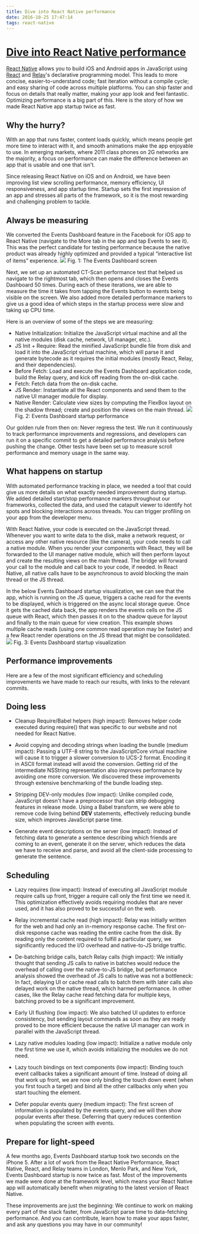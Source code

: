 ```yaml
---
title: Dive into React Native performance
date: 2016-10-25 17:47:14
tags: react-native
---
```

# [Dive into React Native performance](https://code.facebook.com/posts/895897210527114/)
[React Native](https://facebook.github.io/react-native/) allows you to build iOS and Android apps in JavaScript using [React](https://facebook.github.io/react/) and [Relay](https://facebook.github.io/relay/)'s declarative programming model. This leads to more concise, easier-to-understand code; fast iteration without a compile cycle; and easy sharing of code across multiple platforms. You can ship faster and focus on details that really matter, making your app look and feel fantastic. Optimizing performance is a big part of this. Here is the story of how we made React Native app startup twice as fast.

## Why the hurry?
With an app that runs faster, content loads quickly, which means people get more time to interact with it, and smooth animations make the app enjoyable to use. In emerging markets, where 2011 class phones on 2G networks are the majority, a focus on performance can make the difference between an app that is usable and one that isn't.
<!-- more -->
Since releasing React Native on iOS and on Android, we have been improving list view scrolling performance, memory efficiency, UI responsiveness, and app startup time. Startup sets the first impression of an app and stresses all parts of the framework, so it is the most rewarding and challenging problem to tackle.

## Always be measuring
We converted the Events Dashboard feature in the Facebook for iOS app to React Native (navigate to the More tab in the app and tap Events to see it). This was the perfect candidate for testing performance because the native product was already highly optimized and provided a typical “interactive list of items” experience.
![](https://scontent.xx.fbcdn.net/l/t39.2365-6/12679446_1168726623161282_931282499_n.jpg)
Fig. 1: The Events Dashboard screen

Next, we set up an automated CT-Scan performance test that helped us navigate to the rightmost tab, which then opens and closes the Events Dashboard 50 times. During each of these iterations, we are able to measure the time it takes from tapping the Events button to events being visible on the screen. We also added more detailed performance markers to give us a good idea of which steps in the startup process were slow and taking up CPU time.

Here is an overview of some of the steps we are measuring:

* Native Initialization: Initialize the JavaScript virtual machine and all the native modules (disk cache, network, UI manager, etc.).
* JS Init + Require: Read the minified JavaScript bundle file from disk and load it into the JavaScript virtual machine, which will parse it and generate bytecode as it requires the initial modules (mostly React, Relay, and their dependencies).
* Before Fetch: Load and execute the Events Dashboard application code, build the Relay query, and kick off reading from the on-disk cache.
* Fetch: Fetch data from the on-disk cache.
* JS Render: Instantiate all the React components and send them to the native UI manager module for display.
* Native Render: Calculate view sizes by computing the FlexBox layout on the shadow thread; create and position the views on the main thread.
![](https://fbcdn-dragon-a.akamaihd.net/hphotos-ak-xfp1/t39.2365-6/12679489_247741662231959_787037748_n.jpg)
Fig. 2: Events Dashboard startup performance

Our golden rule from then on: Never regress the test. We run it continuously to track performance improvements and regressions, and developers can run it on a specific commit to get a detailed performance analysis before pushing the change. Other tests have been set up to measure scroll performance and memory usage in the same way.

## What happens on startup
With automated performance tracking in place, we needed a tool that could give us more details on what exactly needed improvement during startup. We added detailed start/stop performance markers throughout our frameworks, collected the data, and used the catapult viewer to identify hot spots and blocking interactions across threads. You can trigger profiling on your app from the developer menu.

With React Native, your code is executed on the JavaScript thread. Whenever you want to write data to the disk, make a network request, or access any other native resource (like the camera), your code needs to call a native module. When you render your components with React, they will be forwarded to the UI manager native module, which will then perform layout and create the resulting views on the main thread. The bridge will forward your call to the module and call back to your code, if needed. In React Native, all native calls have to be asynchronous to avoid blocking the main thread or the JS thread.

In the below Events Dashboard startup visualization, we can see that the app, which is running on the JS queue, triggers a cache read for the events to be displayed, which is triggered on the async local storage queue. Once it gets the cached data back, the app renders the events cells on the JS queue with React, which then passes it on to the shadow queue for layout and finally to the main queue for view creation. This example shows multiple cache reads (using one common read operation may be faster) and a few React render operations on the JS thread that might be consolidated.
![](https://fbcdn-dragon-a.akamaihd.net/hphotos-ak-xpf1/t39.2365-6/12427047_188833171499254_295261012_n.jpg)
Fig. 3: Events Dashboard startup visualization

## Performance improvements
Here are a few of the most significant efficiency and scheduling improvements we have made to reach our results, with links to the relevant commits.

## Doing less
* Cleanup Require/Babel helpers (high impact): Removes helper code executed during require() that was specific to our website and not needed for React Native.

* Avoid copying and decoding strings when loading the bundle (medium impact): Passing a UTF-8 string to the JavaScriptCore virtual machine will cause it to trigger a slower conversion to UCS-2 format. Encoding it in ASCII format instead will avoid the conversion. Getting rid of the intermediate NSString representation also improves performance by avoiding one more conversion. We discovered these improvements through extensive benchmarking of the bundle loading step.

* Stripping DEV-only modules (low impact): Unlike compiled code, JavaScript doesn't have a preprocessor that can strip debugging features in release mode. Using a Babel transform, we were able to remove code living behind __DEV__ statements, effectively reducing bundle size, which improves JavaScript parse time.

* Generate event descriptions on the server (low impact): Instead of fetching data to generate a sentence describing which friends are coming to an event, generate it on the server, which reduces the data we have to receive and parse, and avoid all the client-side processing to generate the sentence.

## Scheduling
* Lazy requires (low impact): Instead of executing all JavaScript module require calls up front, trigger a require call only the first time we need it. This optimization effectively avoids requiring modules that are never used, and it has also proved to be successful on the web.

* Relay incremental cache read (high impact): Relay was initially written for the web and had only an in-memory response cache. The first on-disk response cache was reading the entire cache from the disk. By reading only the content required to fulfill a particular query, we significantly reduced the I/O overhead and native-to-JS bridge traffic.

* De-batching bridge calls, batch Relay calls (high impact): We initially thought that sending JS calls to native in batches would reduce the overhead of calling over the native-to-JS bridge, but performance analysis showed the overhead of JS calls to native was not a bottleneck: In fact, delaying UI or cache read calls to batch them with later calls also delayed work on the native thread, which harmed performance. In other cases, like the Relay cache read fetching data for multiple keys, batching proved to be a significant improvement.

* Early UI flushing (low impact): We also batched UI updates to enforce consistency, but sending layout commands as soon as they are ready proved to be more efficient because the native UI manager can work in parallel with the JavaScript thread.

* Lazy native modules loading (low impact): Initialize a native module only the first time we use it, which avoids initializing the modules we do not need.

* Lazy touch bindings on text components (low impact): Binding touch event callbacks takes a significant amount of time. Instead of doing all that work up front, we are now only binding the touch down event (when you first touch a target) and bind all the other callbacks only when you start touching the element.

* Defer popular events query (medium impact): The first screen of information is populated by the events query, and we will then show popular events after these. Deferring that query reduces contention when populating the screen with events.

## Prepare for light-speed
A few months ago, Events Dashboard startup took two seconds on the iPhone 5. After a lot of work from the React Native Performance, React Native, React, and Relay teams in London, Menlo Park, and New York, Events Dashboard startup is now twice as fast. Most of the improvements we made were done at the framework level, which means your React Native app will automatically benefit when migrating to the latest version of React Native.

These improvements are just the beginning: We continue to work on making every part of the stack faster, from JavaScript parse time to data-fetching performance. And you can contribute, learn how to make your apps faster, and ask any questions you may have in our community!